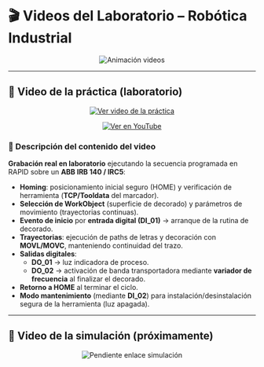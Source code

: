 # 🎬 Videos del Laboratorio – Robótica Industrial

<p align="center">
  <img src="https://readme-typing-svg.demolab.com?font=JetBrains+Mono&weight=800&size=20&duration=2400&pause=900&color=00E5FF&center=true&vCenter=true&width=900&lines=Aqu%C3%AD+puedes+visualizar%3A;Video+de+la+pr%C3%A1ctica+(laboratorio);Video+de+la+simulaci%C3%B3n+(pr%C3%B3ximamente)" alt="Animación videos">
</p>

---

## 📌 Video de la práctica (laboratorio)

<p align="center">
  <a href="https://youtu.be/gwcXK-_C6pA?si=X1zZq3yhsR2akUh2">
    <!-- Usa maxresdefault si existe; si no, cambia a hqdefault.jpg -->
    <img src="https://img.youtube.com/vi/gwcXK-_C6pA/maxresdefault.jpg" alt="Ver video de la práctica" />
  </a>
</p>

<p align="center">
  <a href="https://youtu.be/gwcXK-_C6pA?si=X1zZq3yhsR2akUh2">
    <img src="https://img.shields.io/badge/Ver%20en%20YouTube-%F0%9F%94%B4-red?style=for-the-badge" alt="Ver en YouTube">
  </a>
</p>

### 🧩 Descripción del contenido del video
**Grabación real en laboratorio** ejecutando la secuencia programada en RAPID sobre un **ABB IRB 140 / IRC5**:

- **Homing**: posicionamiento inicial seguro (HOME) y verificación de herramienta (**TCP/Tooldata** del marcador).
- **Selección de WorkObject** (superficie de decorado) y parámetros de movimiento (trayectorias continuas).
- **Evento de inicio** por **entrada digital (DI_01)** → arranque de la rutina de decorado.
- **Trayectorias**: ejecución de paths de letras y decoración con **MOVL/MOVC**, manteniendo continuidad del trazo.
- **Salidas digitales**:
  - **DO_01** → luz indicadora de proceso.
  - **DO_02** → activación de banda transportadora mediante **variador de frecuencia** al finalizar el decorado.
- **Retorno a HOME** al terminar el ciclo.
- **Modo mantenimiento** (mediante **DI_02**) para instalación/desinstalación segura de la herramienta (luz apagada).

---

## 🧪 Video de la simulación (próximamente)
<p align="center">
  <img src="https://readme-typing-svg.demolab.com?font=JetBrains+Mono&weight=700&size=18&duration=2200&pause=900&color=7F5AF0&center=true&vCenter=true&width=900&lines=Pendiente+enlace+de+simulaci%C3%B3n+RobotStudio" alt="Pendiente enlace simulación">
</p>

<!-- Cuando tengas el link, reemplaza # por tu URL de YouTube/Drive y, si tienes miniatura propia,
     súbela a assets/img/ y enlázala aquí. 
<p align="center">
  <a href="#">
    <img src="https://img.youtube.com/vi/ID_DEL_VIDEO/hqdefault.jpg" alt="Ver simulación" />
  </a>
</p>
-->
